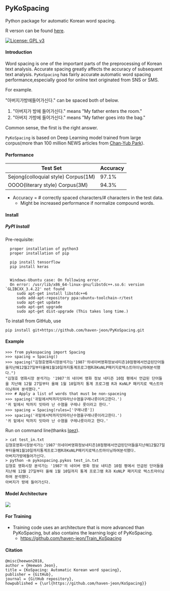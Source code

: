 PyKoSpacing 
---------------

Python package for automatic Korean word spacing.

R verson can be found [here](https://github.com/haven-jeon/KoSpacing).

[![License: GPL v3](https://img.shields.io/badge/License-GPL%20v3-blue.svg)](http://www.gnu.org/licenses/gpl-3.0)


#### Introduction

Word spacing is one of the important parts of the preprocessing of Korean text analysis. Accurate spacing greatly affects the accuracy of subsequent text analysis. `PyKoSpacing` has fairly accurate automatic word spacing performance,especially good for online text originated from SNS or SMS.

For example.

"아버지가방에들어가신다." can be spaced both of below.


1. "아버지가 방에 들어가신다." means  "My father enters the room."
1. "아버지 가방에 들어가신다." means  "My father goes into the bag."

Common sense, the first is the right answer.

`PyKoSpacing` is based on Deep Learning model trained from large corpus(more than 100 million NEWS articles from [Chan-Yub Park](https://github.com/mrchypark)). 


#### Performance

| Test Set  | Accuracy | 
|---|---|
| Sejong(colloquial style) Corpus(1M) | 97.1% |
| OOOO(literary style)  Corpus(3M)   | 94.3% |

- Accuracy = # correctly spaced characters/# characters in the test data.
  - Might be increased performance if normalize compound words. 


#### Install

##### PyPI Install
Pre-requisite:
```
  proper installation of python3
  proper installation of pip

  pip install tensorflow
  pip install keras


  Windows-Ubuntu case: On following error.
  On error: /usr/lib/x86_64-linux-gnu/libstdc++.so.6: version `GLIBCXX_3.4.22' not found
     sudo apt-get install libstdc++6
     sudo add-apt-repository ppa:ubuntu-toolchain-r/test
     sudo apt-get update
     sudo apt-get upgrade
     sudo apt-get dist-upgrade (This takes long time.)
```     

To install from GitHub, use

    pip install git+https://github.com/haven-jeon/PyKoSpacing.git


#### Example 


    >>> from pykospacing import Spacing
    >>> spacing = Spacing()
    >>> spacing("김형호영화시장분석가는'1987'의네이버영화정보네티즌10점평에서언급된단어들을지난해12월27일부터올해1월10일까지통계프로그램R과KoNLP패키지로텍스트마이닝하여분석했다.")
    "김형호 영화시장 분석가는 '1987'의 네이버 영화 정보 네티즌 10점 평에서 언급된 단어들을 지난해 12월 27일부터 올해 1월 10일까지 통계 프로그램 R과 KoNLP 패키지로 텍스트마이닝하여 분석했다."
    >>> # Apply a list of words that must be non-spaceing
    >>> spacing('귀밑에서턱까지잇따라난수염을구레나룻이라고한다.')
    '귀 밑에서 턱까지 잇따라 난 수염을 구레나 룻이라고 한다.'
    >>> spacing = Spacing(rules=['구레나룻'])
    >>> spacing('귀밑에서턱까지잇따라난수염을구레나룻이라고한다.')
    '귀 밑에서 턱까지 잇따라 난 수염을 구레나룻이라고 한다.'



Run on command line(thanks [lqez](https://github.com/lqez)). 

    > cat test_in.txt
    김형호영화시장분석가는'1987'의네이버영화정보네티즌10점평에서언급된단어들을지난해12월27일부터올해1월10일까지통계프로그램R과KoNLP패키지로텍스트마이닝하여분석했다.
    아버지가방에들어가신다.
    > python -m pykospacing.pykos test_in.txt
    김형호 영화시장 분석가는 '1987'의 네이버 영화 정보 네티즌 10점 평에서 언급된 단어들을 지난해 12월 27일부터 올해 1월 10일까지 통계 프로그램 R과 KoNLP 패키지로 텍스트마이닝하여 분석했다.
    아버지가 방에 들어가신다.

#### Model Architecture

![](arch.png)


#### For Training

- Training code uses an architecture that is more advanced than PyKoSpacing, but also contains the learning logic of PyKoSpacing.
  - https://github.com/haven-jeon/Train_KoSpacing

#### Citation

```markdowns
@misc{heewon2018,
author = {Heewon Jeon},
title = {KoSpacing: Automatic Korean word spacing},
publisher = {GitHub},
journal = {GitHub repository},
howpublished = {\url{https://github.com/haven-jeon/KoSpacing}}
```



